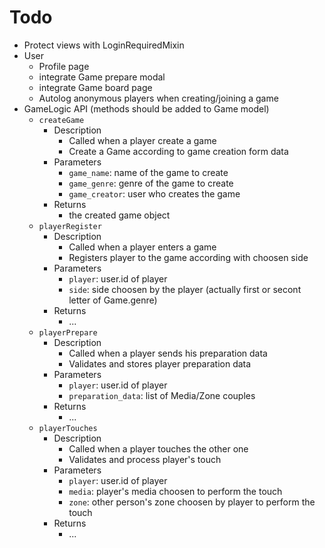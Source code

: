 # Todo

* Protect views with LoginRequiredMixin
* User
  * Profile page
  * integrate Game prepare modal
  * integrate Game board page
  * Autolog anonymous players when creating/joining a game
* GameLogic API (methods should be added to Game model)
  * `createGame`
    * Description
      * Called when a player create a game
      * Create a Game according to game creation form data
    * Parameters
      * `game_name`: name of the game to create
      * `game_genre`: genre of the game to create
      * `game_creator`: user who creates the game
    * Returns
      * the created game object
  * `playerRegister`
    * Description
      * Called when a player enters a game
      * Registers player to the game according with choosen side
    * Parameters
      * `player`: user.id of player
      * `side`: side choosen by the player (actually first or secont letter of Game.genre)
    * Returns
      * ...
  * `playerPrepare`
    * Description
      * Called when a player sends his preparation data
      * Validates and stores player preparation data
    * Parameters
      * `player`: user.id of player
      * `preparation_data`: list of Media/Zone couples
    * Returns
      * ...
  * `playerTouches`
    * Description
      * Called when a player touches the other one
      * Validates and process player's touch
    * Parameters
      * `player`: user.id of player
      * `media`: player's media choosen to perform the touch
      * `zone`: other person's zone choosen by player to perform the touch
    * Returns
      * ...
